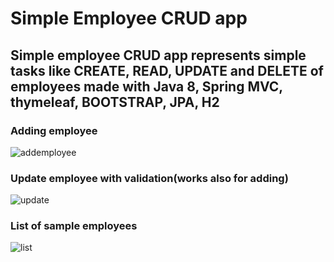 # Simple Employee CRUD app
## Simple employee CRUD app represents simple tasks like CREATE, READ, UPDATE and DELETE of employees made with Java 8, Spring MVC, thymeleaf, BOOTSTRAP, JPA, H2




### Adding employee 
![addemployee](https://user-images.githubusercontent.com/43884194/74267152-d449c100-4d05-11ea-86c3-b258a92e40d5.PNG)




### Update employee with validation(works also for adding)
![update](https://user-images.githubusercontent.com/43884194/74267155-d57aee00-4d05-11ea-9900-66ddd65622aa.PNG)




### List of sample employees
![list](https://user-images.githubusercontent.com/43884194/74267156-d57aee00-4d05-11ea-81c8-9bb8687803df.PNG)

